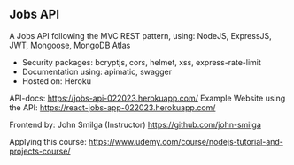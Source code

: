 ## Jobs API

A Jobs API following the MVC REST pattern, using: NodeJS, ExpressJS, JWT, Mongoose, MongoDB Atlas
  - Security packages: bcryptjs, cors, helmet, xss, express-rate-limit
  - Documentation using: apimatic, swagger
  - Hosted on: Heroku

API-docs:  https://jobs-api-022023.herokuapp.com/
Example Website using the API: https://react-jobs-app-022023.herokuapp.com/

Frontend by: John Smilga (Instructor) https://github.com/john-smilga

Applying this course: https://www.udemy.com/course/nodejs-tutorial-and-projects-course/




